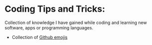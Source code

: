 # Coding Tips and Tricks:

Collection of knowledge I have gained while coding and learning new software, apps or programming languages.

- Collection of [Github emojis](https://github.com/ikatyang/emoji-cheat-sheet/tree/master)
